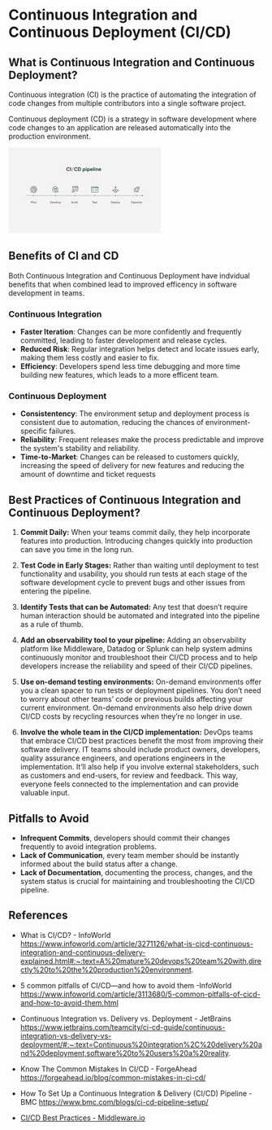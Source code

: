 # Continuous Integration and Continuous Deployment (CI/CD)

## What is Continuous Integration and Continuous Deployment?
Continuous integration (CI) is the practice of automating the integration of code changes from multiple contributors into a single software project.

Continuous deployment (CD) is a strategy in software development where code changes to an application are released automatically into the production environment.

![alt text](image.png)

## Benefits of CI and CD
Both Continuous Integration and Continuous Deployment have indvidual benefits that when combined lead to improved efficency in software development in teams.

### Continuous Integration
- <b>Faster Iteration</b>: Changes can be more confidently and frequently committed, leading to faster development and release cycles.
- <b>Reduced Risk</b>: Regular integration helps detect and locate issues early, making them less costly and easier to fix.
- <b>Efficiency</b>: Developers spend less time debugging and more time building new features, which leads to a more efficent team.

### Continuous Deployment
- <b>Consistentency</b>: The environment setup and deployment process is consistent due to automation, reducing the chances of environment-specific failures.
- <b>Reliability</b>: Frequent releases make the process predictable and improve the system's stability and reliability.
- <b>Time-to-Market</b>: Changes can be released to customers quickly, increasing the speed of delivery for new features and reducing the amount of downtime and ticket requests

## Best Practices of Continuous Integration and Continuous Deployment?

1. **Commit Daily:** When your teams commit daily, they help incorporate features into production. Introducing changes quickly into production can save you time in the long run.

2. **Test Code in Early Stages:** Rather than waiting until deployment to test functionality and usability, you should run tests at each stage of the software development cycle to prevent bugs and other issues from entering the pipeline.

3. **Identify Tests that can be Automated:** Any test that doesn’t require human interaction should be automated and integrated into the pipeline as a rule of thumb.

4. **Add an observability tool to your pipeline:** Adding an observability platform like Middleware, Datadog or Splunk can help system admins continuously monitor and troubleshoot their CI/CD process and to help developers increase the reliability and speed of their CI/CD pipelines.

5. **Use on-demand testing environments:** On-demand environments offer you a clean spacer to run tests or deployment pipelines. You don’t need to worry about other teams’ code or previous builds affecting your current environment. On-demand environments also help drive down CI/CD costs by recycling resources when they’re no longer in use.

6. **Involve the whole team in the CI/CD implementation:** DevOps teams that embrace CI/CD best practices benefit the most from improving their software delivery. IT teams should include product owners, developers, quality assurance engineers, and operations engineers in the implementation. It’ll also help if you involve external stakeholders, such as customers and end-users, for review and feedback. This way, everyone feels connected to the implementation and can provide valuable input.


## Pitfalls to Avoid
- <b>Infrequent Commits</b>, developers should commit their changes frequently to avoid integration problems.
- <b>Lack of Communication</b>, every team member should be instantly informed about the build status after a change.
- <b>Lack of Documentation</b>, documenting the process, changes, and the system status is crucial for maintaining and troubleshooting the CI/CD pipeline.

## References
- What is CI/CD? - InfoWorld 
https://www.infoworld.com/article/3271126/what-is-cicd-continuous-integration-and-continuous-delivery-explained.html#:~:text=A%20mature%20devops%20team%20with,directly%20to%20the%20production%20environment.

- 5 common pitfalls of CI/CD—and how to avoid them -InfoWorld
https://www.infoworld.com/article/3113680/5-common-pitfalls-of-cicd-and-how-to-avoid-them.html

- Continuous Integration vs. Delivery vs. Deployment - JetBrains  
https://www.jetbrains.com/teamcity/ci-cd-guide/continuous-integration-vs-delivery-vs-deployment/#:~:text=Continuous%20integration%2C%20delivery%20and%20deployment,software%20to%20users%20a%20reality.

- Know The Common Mistakes In CI/CD - ForgeAhead
https://forgeahead.io/blog/common-mistakes-in-ci-cd/

- How To Set Up a Continuous Integration & Delivery (CI/CD) Pipeline - BMC 
https://www.bmc.com/blogs/ci-cd-pipeline-setup/

- [CI/CD Best Practices - Middleware.io](https://middleware.io/blog/ci-cd-best-practices/)
